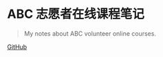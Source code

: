 # ABC 志愿者在线课程笔记

> My notes about ABC volunteer online courses.



[GitHub](https://github.com/Echocruise/leetcode_sql)
